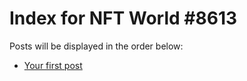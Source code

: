 # Index for NFT World #8613
Posts will be displayed in the order below:

- [Your first post](./001-first.md)

